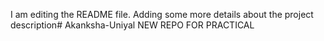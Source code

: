 I am editing the README file. Adding some more details about the project description# Akanksha-Uniyal
NEW REPO FOR PRACTICAL
